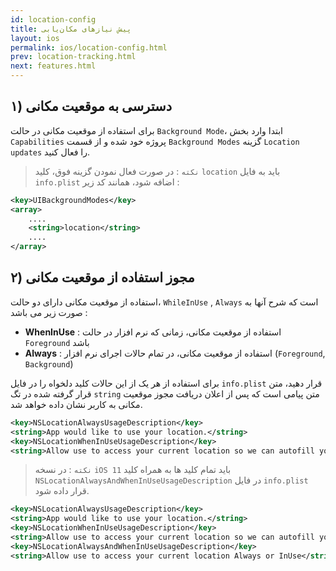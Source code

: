 ```yaml
--- 
id: location-config
title: پیش نیازهای مکان‌یابی
layout: ios 
permalink: ios/location-config.html 
prev: location-tracking.html
next: features.html
---
```


## ۱) دسترسی به موقعیت مکانی
برای استفاده از موقعیت مکانی در حالت `Background Mode`، ابتدا وارد بخش `Capabilities` پروژه خود شده و از قسمت `Background Modes` گزینه `Location updates` را فعال کنید.

> `نکته` : در صورت فعال نمودن گزینه فوق، کلید `location` باید به فایل `info.plist` اضافه شود، همانند کد زیر :

```xml
<key>UIBackgroundModes</key>
<array>
    ....
    <string>location</string>
    ....
</array>
```

## ۲) مجوز استفاده از موقعیت مکانی
استفاده از موقعیت مکانی دارای دو حالت، `WhileInUse` , `Always` است که شرح آنها به صورت زیر می باشد :

 - **WhenInUse** : استفاده از موقعیت مکانی، زمانی که نرم افزار در حالت `Foreground` باشد 
 - **Always** : استفاده از موقعیت مکانی، در تمام حالات اجرای نرم افزار (`Foreground`, `Background`)

برای استفاده از هر یک از این حالات کلید دلخواه را در فایل `info.plist` قرار دهید، متن قرار گرفته شده در تگ `string` متن پیامی است که پس از اعلان دریافت مجوز موقعیت مکانی به کاربر نشان داده خواهد شد.
```xml
<key>NSLocationAlwaysUsageDescription</key>
<string>App would like to use your location.</string>
<key>NSLocationWhenInUseUsageDescription</key>
<string>Allow use to access your current location so we can autofill your start/end</string>
```

> `نکته` : در نسخه `iOS 11` باید تمام کلید ها به همراه کلید `NSLocationAlwaysAndWhenInUseUsageDescription` در فایل `info.plist` قرار داده شود.

```xml
<key>NSLocationAlwaysUsageDescription</key>
<string>App would like to use your location.</string>
<key>NSLocationWhenInUseUsageDescription</key>
<string>Allow use to access your current location so we can autofill your start/end</string>
<key>NSLocationAlwaysAndWhenInUseUsageDescription</key>
<string>Allow use to access your current location Always or InUse</string>
```
